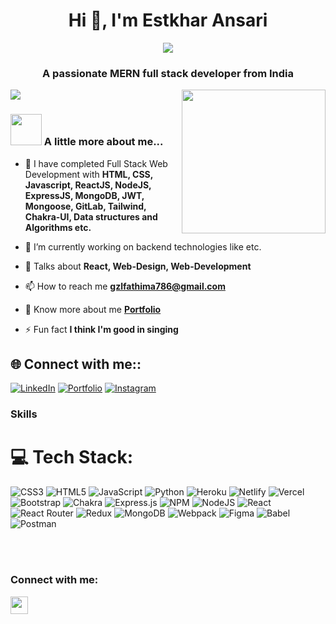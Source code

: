 <h1 align="center">Hi 👋, I'm Estkhar Ansari</h1>
<p align="center">
<img align="center" src="https://readme-typing-svg.demolab.com?font=Fira+Code&size=40&pause=1000&color=E1391A&vCenter=true&width=600&margin=auto&lines=Hello%2CI'm++Estkhar+Ansari;Backend+Developer"/></p>

<h3 align="center">A passionate MERN full stack developer from India</h3>
<img align='right' src="https://miro.medium.com/max/1050/1*qdAW1TjCN57h1lbuuzvchg.gif" width="230">

[![](https://visitcount.itsvg.in/api?id=summaiya-begum&label=Profile%20Views%20&color=10&pretty=true)](https://visitcount.itsvg.in)


### <img src="https://media.giphy.com/media/VgCDAzcKvsR6OM0uWg/giphy.gif" width="50"> A little more about me...
- 🌱 I have completed Full Stack Web Development with **HTML, CSS, Javascript, ReactJS, NodeJS, ExpressJS, MongoDB, JWT, Mongoose, GitLab, Tailwind, Chakra-UI, Data structures and Algorithms etc.**

- 🔭 I’m currently working on backend technologies like  etc.

- 💬 Talks about **React, Web-Design, Web-Development**

- 📫 How to reach me **gzlfathima786@gmail.com**

- 🔭 Know more about me **[Portfolio](https://Summaiya-Begum.github.io/)**



- ⚡ Fun fact **I think I'm good in singing**


## 🌐 Connect with me::
[![LinkedIn](https://img.shields.io/badge/LinkedIn-%230077B5.svg?logo=linkedin&logoColor=white)](https://www.linkedin.com/in/summaiya23/)
[![Portfolio](https://img.shields.io/badge/Portfolio-%23000000.svg?logo=firefox&logoColor=#FF7139)](https://summaiya-begum.github.io/)
[![Instagram](https://img.shields.io/badge/Instagram-%23000000.svg?logo=instagram&logoColor=#FF7139)](https://www.instagram.com/its_me_summii_/)


### Skills

# 💻 Tech Stack:
![CSS3](https://img.shields.io/badge/css3-%231572B6.svg?style=for-the-badge&logo=css3&logoColor=white) ![HTML5](https://img.shields.io/badge/html5-%23E34F26.svg?style=for-the-badge&logo=html5&logoColor=white) ![JavaScript](https://img.shields.io/badge/javascript-%23323330.svg?style=for-the-badge&logo=javascript&logoColor=%23F7DF1E) ![Python](https://img.shields.io/badge/python-3670A0?style=for-the-badge&logo=python&logoColor=ffdd54) ![Heroku](https://img.shields.io/badge/heroku-%23430098.svg?style=for-the-badge&logo=heroku&logoColor=white) ![Netlify](https://img.shields.io/badge/netlify-%23000000.svg?style=for-the-badge&logo=netlify&logoColor=#00C7B7) ![Vercel](https://img.shields.io/badge/vercel-%23000000.svg?style=for-the-badge&logo=vercel&logoColor=white) ![Bootstrap](https://img.shields.io/badge/bootstrap-%23563D7C.svg?style=for-the-badge&logo=bootstrap&logoColor=white) ![Chakra](https://img.shields.io/badge/chakra-%234ED1C5.svg?style=for-the-badge&logo=chakraui&logoColor=white) ![Express.js](https://img.shields.io/badge/express.js-%23404d59.svg?style=for-the-badge&logo=express&logoColor=%2361DAFB) ![NPM](https://img.shields.io/badge/NPM-%23000000.svg?style=for-the-badge&logo=npm&logoColor=white) ![NodeJS](https://img.shields.io/badge/node.js-6DA55F?style=for-the-badge&logo=node.js&logoColor=white) ![React](https://img.shields.io/badge/react-%2320232a.svg?style=for-the-badge&logo=react&logoColor=%2361DAFB) ![React Router](https://img.shields.io/badge/React_Router-CA4245?style=for-the-badge&logo=react-router&logoColor=white) ![Redux](https://img.shields.io/badge/redux-%23593d88.svg?style=for-the-badge&logo=redux&logoColor=white) ![MongoDB](https://img.shields.io/badge/MongoDB-%234ea94b.svg?style=for-the-badge&logo=mongodb&logoColor=white) ![Webpack](https://img.shields.io/badge/webpack-%238DD6F9.svg?style=for-the-badge&logo=webpack&logoColor=black) 	![Figma](https://img.shields.io/badge/figma-%23F24E1E.svg?style=for-the-badge&logo=figma&logoColor=white) ![Babel](https://img.shields.io/badge/Babel-F9DC3e?style=for-the-badge&logo=babel&logoColor=black) ![Postman](https://img.shields.io/badge/Postman-FF6C37?style=for-the-badge&logo=postman&logoColor=white)
</div>
<br/>
<br/>

### Connect with me:

<p align="left"> 

<a href="https://www.linkedin.com/in/estkhar-ansari/" target="_blank" rel="noreferrer"><img src="https://raw.githubusercontent.com/danielcranney/readme-generator/main/public/icons/socials/linkedin.svg" width="28" height="28" /></a> 
</p>

<br />
